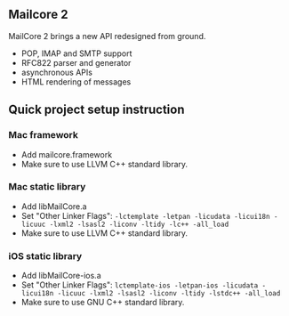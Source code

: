 ## Mailcore 2

MailCore 2 brings a new API redesigned from ground.

- POP, IMAP and SMTP support
- RFC822 parser and generator
- asynchronous APIs
- HTML rendering of messages

## Quick project setup instruction

### Mac framework

- Add mailcore.framework
- Make sure to use LLVM C++ standard library.

### Mac static library

- Add libMailCore.a
- Set "Other Linker Flags": `-lctemplate -letpan -licudata -licui18n -licuuc -lxml2 -lsasl2 -liconv -ltidy -lc++ -all_load`
- Make sure to use LLVM C++ standard library.

### iOS static library

- Add libMailCore-ios.a
- Set "Other Linker Flags": `lctemplate-ios -letpan-ios -licudata -licui18n -licuuc -lxml2 -lsasl2 -liconv -ltidy -lstdc++ -all_load`
- Make sure to use GNU C++ standard library.
